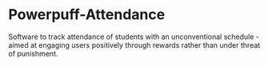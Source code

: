 # Powerpuff-Attendance
Software to track attendance of students with an unconventional schedule - aimed at engaging users positively through rewards rather than under threat of punishment. 
